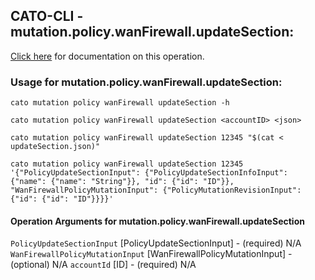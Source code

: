 
## CATO-CLI - mutation.policy.wanFirewall.updateSection:
[Click here](https://api.catonetworks.com/documentation/#mutation-updateSection) for documentation on this operation.

### Usage for mutation.policy.wanFirewall.updateSection:

`cato mutation policy wanFirewall updateSection -h`

`cato mutation policy wanFirewall updateSection <accountID> <json>`

`cato mutation policy wanFirewall updateSection 12345 "$(cat < updateSection.json)"`

`cato mutation policy wanFirewall updateSection 12345 '{"PolicyUpdateSectionInput": {"PolicyUpdateSectionInfoInput": {"name": {"name": "String"}}, "id": {"id": "ID"}}, "WanFirewallPolicyMutationInput": {"PolicyMutationRevisionInput": {"id": {"id": "ID"}}}}'`

#### Operation Arguments for mutation.policy.wanFirewall.updateSection ####
`PolicyUpdateSectionInput` [PolicyUpdateSectionInput] - (required) N/A 
`WanFirewallPolicyMutationInput` [WanFirewallPolicyMutationInput] - (optional) N/A 
`accountId` [ID] - (required) N/A 
